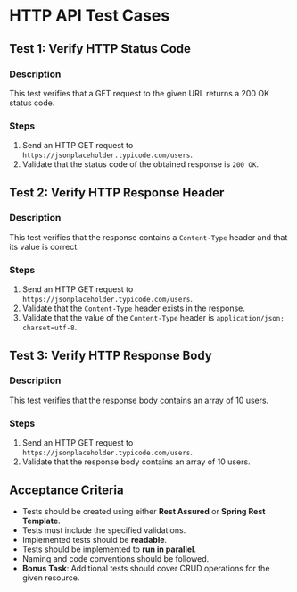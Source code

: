 # HTTP API Test Cases

## Test 1: Verify HTTP Status Code
### Description
This test verifies that a GET request to the given URL returns a 200 OK status code.

### Steps
1. Send an HTTP GET request to `https://jsonplaceholder.typicode.com/users`.
2. Validate that the status code of the obtained response is `200 OK`.

## Test 2: Verify HTTP Response Header
### Description
This test verifies that the response contains a `Content-Type` header and that its value is correct.

### Steps
1. Send an HTTP GET request to `https://jsonplaceholder.typicode.com/users`.
2. Validate that the `Content-Type` header exists in the response.
3. Validate that the value of the `Content-Type` header is `application/json; charset=utf-8`.

## Test 3: Verify HTTP Response Body
### Description
This test verifies that the response body contains an array of 10 users.

### Steps
1. Send an HTTP GET request to `https://jsonplaceholder.typicode.com/users`.
2. Validate that the response body contains an array of 10 users.

## Acceptance Criteria
- Tests should be created using either **Rest Assured** or **Spring Rest Template**.
- Tests must include the specified validations.
- Implemented tests should be **readable**.
- Tests should be implemented to **run in parallel**.
- Naming and code conventions should be followed.
- **Bonus Task**: Additional tests should cover CRUD operations for the given resource.
